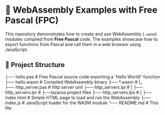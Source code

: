 # 🧩 WebAssembly Examples with Free Pascal (FPC)

This repository demonstrates how to create and use WebAssembly (`.wasm`) modules compiled from **Free Pascal** code. The examples showcase how to export functions from Pascal and call them in a web browser using JavaScript.

## 📁 Project Structure

├── hello.pas # Free Pascal source code exporting a 'Hello World!' function
├── hello.wasm # Compiled WebAssembly binary
├── *.wasm     # |_  
├── http_server.pas # http server unit
├── http_servers.lpi # |
├── http_servers.lpr # ├──lazarus project files
├── http_servers.lps # |
├── index.html # Simple HTML page to load and run the WebAssembly
├── index.js # JavaScript loader for the WASM module
└── README.md # This file